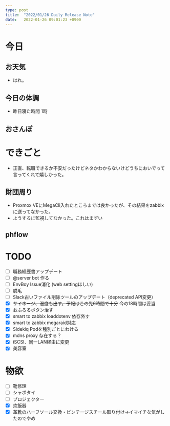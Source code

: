 ```yaml
---
type: post
title:  "2022/01/26 Daily Release Note"
date:   2022-01-26 09:01:23 +0900
---
```

# 今日

## お天気

* はれ。

## 今日の体調

* 昨日寝た時間 1時

## おさんぽ


# できごと

* 正直、転職できるか不安だったけどネタかわからないけどうちにおいでって言ってくれて嬉しかった。

## 財団周り

* Proxmox VEにMegaCli入れたところまでは良かったが、その結果をzabbixに送ってなかった。
* ようするに監視してなかった。これはまずい

## phflow


# TODO 

- [ ] 職務経歴書アップデート
- [ ] @server bot 作る
- [ ] EnvBoy Issue消化 (web settingほしい)
- [ ] 脱毛
- [ ] Slack古いファイル削除ツールのアップデート（deprecated API変更）
- [x] ~~サイネージ、温度も出す。予報はこの先6時間で十分~~ 今の18時間は妥当
- [x] おふろるボタン治す
- [x] smart to zabbix loaddotenv 依存外す
- [x] smart to zabbix megaraid対応
- [x] Sidekiq Podを種別ごとにわける
- [x] mdns proxy 存在する？
- [x] iSCSI、同一LAN経由に変更
- [x] 美容室

# 物欲

- [ ] 靴修理
- [ ] シャボタイ
- [ ] プロジェクター
- [x] 炊飯器
- [x] 革靴のハーフソール交換・ビンテージスチール取り付け→イマイチな気がしたのでやめ
